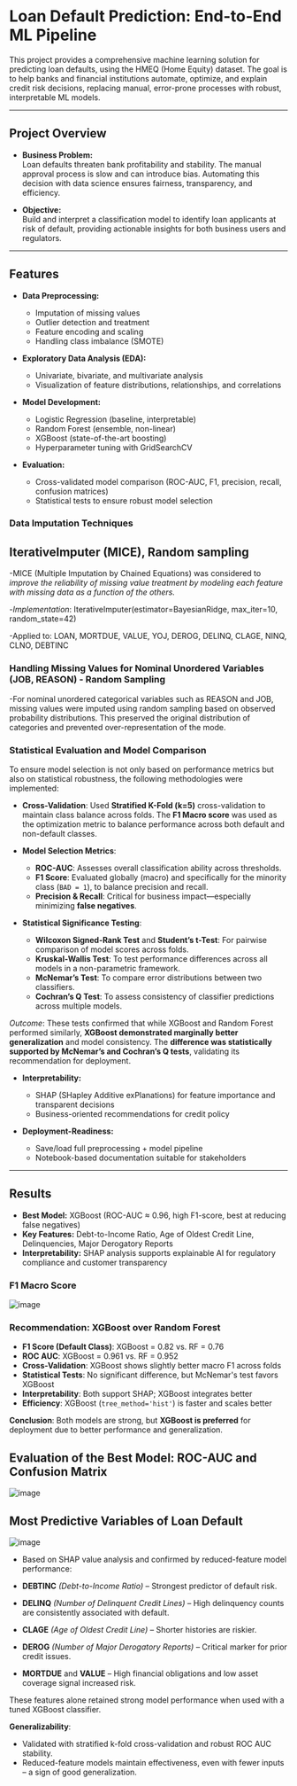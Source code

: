 
# Loan Default Prediction: End-to-End ML Pipeline

This project provides a comprehensive machine learning solution for predicting loan defaults, using the HMEQ (Home Equity) dataset. The goal is to help banks and financial institutions automate, optimize, and explain credit risk decisions, replacing manual, error-prone processes with robust, interpretable ML models.

---

## Project Overview

- **Business Problem:**  
  Loan defaults threaten bank profitability and stability. The manual approval process is slow and can introduce bias. Automating this decision with data science ensures fairness, transparency, and efficiency.
  
- **Objective:**  
  Build and interpret a classification model to identify loan applicants at risk of default, providing actionable insights for both business users and regulators.

---

## Features

- **Data Preprocessing:**  
  - Imputation of missing values  
  - Outlier detection and treatment  
  - Feature encoding and scaling  
  - Handling class imbalance (SMOTE)

- **Exploratory Data Analysis (EDA):**  
  - Univariate, bivariate, and multivariate analysis  
  - Visualization of feature distributions, relationships, and correlations

- **Model Development:**  
  - Logistic Regression (baseline, interpretable)
  - Random Forest (ensemble, non-linear)
  - XGBoost (state-of-the-art boosting)
  - Hyperparameter tuning with GridSearchCV

- **Evaluation:**  
  - Cross-validated model comparison (ROC-AUC, F1, precision, recall, confusion matrices)
  - Statistical tests to ensure robust model selection
    
### **Data Imputation Techniques**
##  IterativeImputer (MICE), Random sampling

-MICE (Multiple Imputation by Chained Equations) was considered to *improve the reliability of missing value treatment by modeling each feature with missing data as a function of the others.*

-*Implementation*: IterativeImputer(estimator=BayesianRidge, max_iter=10, random_state=42)

-Applied to: LOAN, MORTDUE, VALUE, YOJ, DEROG, DELINQ, CLAGE, NINQ, CLNO, DEBTINC

### Handling Missing Values for Nominal Unordered Variables (JOB, REASON) - Random Sampling

-For nominal unordered categorical variables such as REASON and JOB, missing values were imputed using random sampling based on observed probability distributions. This preserved the original distribution of categories and prevented over-representation of the mode.



### **Statistical Evaluation and Model Comparison**

To ensure model selection is not only based on performance metrics but also on statistical robustness, the following methodologies were implemented:

* **Cross-Validation**:
  Used **Stratified K-Fold (k=5)** cross-validation to maintain class balance across folds. The **F1 Macro score** was used as the optimization metric to balance performance across both default and non-default classes.

* **Model Selection Metrics**:

  * **ROC-AUC**: Assesses overall classification ability across thresholds.
  * **F1 Score**: Evaluated globally (macro) and specifically for the minority class (`BAD = 1`), to balance precision and recall.
  * **Precision & Recall**: Critical for business impact—especially minimizing **false negatives**.

* **Statistical Significance Testing**:

  * **Wilcoxon Signed-Rank Test** and **Student’s t-Test**: For pairwise comparison of model scores across folds.
  * **Kruskal-Wallis Test**: To test performance differences across all models in a non-parametric framework.
  * **McNemar’s Test**: To compare error distributions between two classifiers.
  * **Cochran’s Q Test**: To assess consistency of classifier predictions across multiple models.

*Outcome*: These tests confirmed that while XGBoost and Random Forest performed similarly, **XGBoost demonstrated marginally better generalization** and model consistency. The **difference was statistically supported by McNemar’s and Cochran’s Q tests**, validating its recommendation for deployment.

- **Interpretability:**  
  - SHAP (SHapley Additive exPlanations) for feature importance and transparent decisions
  - Business-oriented recommendations for credit policy

- **Deployment-Readiness:**  
  - Save/load full preprocessing + model pipeline  
  - Notebook-based documentation suitable for stakeholders


---

## Results

- **Best Model:** XGBoost (ROC-AUC ≈ 0.96, high F1-score, best at reducing false negatives)
- **Key Features:** Debt-to-Income Ratio, Age of Oldest Credit Line, Delinquencies, Major Derogatory Reports
- **Interpretability:** SHAP analysis supports explainable AI for regulatory compliance and customer transparency
### F1 Macro Score
 ![image](https://github.com/user-attachments/assets/1f3b8673-f63c-4f38-bd2e-6327dc3f93c2)

### Recommendation: XGBoost over Random Forest

* **F1 Score (Default Class)**: XGBoost = 0.82 vs. RF = 0.76
* **ROC AUC**: XGBoost = 0.961 vs. RF = 0.952
* **Cross-Validation**: XGBoost shows slightly better macro F1 across folds
* **Statistical Tests**: No significant difference, but McNemar's test favors XGBoost
* **Interpretability**: Both support SHAP; XGBoost integrates better
* **Efficiency**: XGBoost (`tree_method='hist'`) is faster and scales better

**Conclusion**: Both models are strong, but **XGBoost is preferred** for deployment due to better performance and generalization.
 ## Evaluation of the Best Model: ROC-AUC and Confusion Matrix
 ![image](https://github.com/user-attachments/assets/92ae3655-44db-495e-ae61-157afc902031)
  ##  Most Predictive Variables of Loan Default
 ![image](https://github.com/user-attachments/assets/fb13f404-343d-447c-8bae-818c1d14e964)

- Based on SHAP value analysis and confirmed by reduced-feature model performance:

- **DEBTINC** *(Debt-to-Income Ratio)* – Strongest predictor of default risk.
- **DELINQ** *(Number of Delinquent Credit Lines)* – High delinquency counts are consistently associated with default.
- **CLAGE** *(Age of Oldest Credit Line)* – Shorter histories are riskier.
- **DEROG** *(Number of Major Derogatory Reports)* – Critical marker for prior credit issues.
- **MORTDUE** and **VALUE** – High financial obligations and low asset coverage signal increased risk.

These features alone retained strong model performance when used with a tuned XGBoost classifier.

**Generalizability**:
  - Validated with stratified k-fold cross-validation and robust ROC AUC stability.
  - Reduced-feature models maintain effectiveness, even with fewer inputs – a sign of good generalization.



